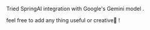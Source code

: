 Tried SpringAI integration with Google's Gemini model . 

feel free to add any thing useful or creative🙂 !
